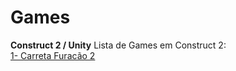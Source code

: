 # Games
<b>Construct 2 / Unity</b>
Lista de Games em Construct 2:
<br/>
<a href="https://www.construct.net/en/free-online-games/carreta-furacao-874/play">1- Carreta Furacão 2</a>

